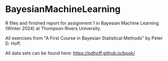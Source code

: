 # BayesianMachineLearning
R files and finished report for assignment 1 in Bayesian Machine Learning (Winter 2024) at Thompson Rivers University.

All exercises from "A First Course in Bayesian Statistical Methods" by Peter D. Hoff.

All data sets can be found here: https://pdhoff.github.io/book/
